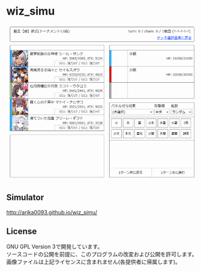 wiz_simu
====
![](https://raw.githubusercontent.com/Arika0093/wiz_simu/master/image/demo.gif)

## Simulator
<http://arika0093.github.io/wiz_simu/>

## License
GNU GPL Version 3で開発しています。  
ソースコードの公開を前提に、このプログラムの改変および公開を許可します。  
画像ファイルは上記ライセンスに含まれません(各提供者に帰属します)。  